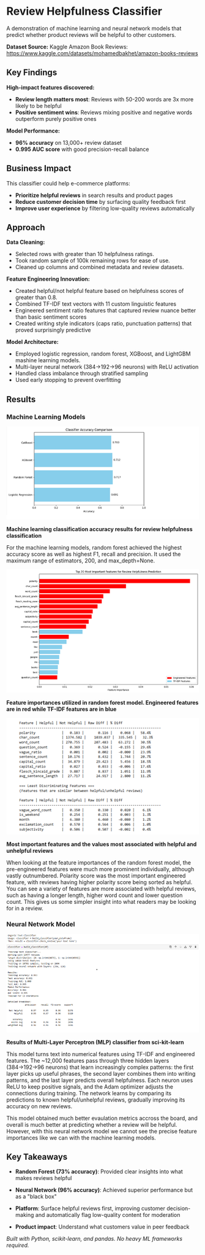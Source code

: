 # Review Helpfulness Classifier

A demonstration of machine learning and neural network models that predict whether product reviews will be helpful to other customers.</br>

**Dataset Source:** Kaggle Amazon Book Reviews: https://www.kaggle.com/datasets/mohamedbakhet/amazon-books-reviews

## Key Findings

**High-impact features discovered:**
- **Review length matters most**: Reviews with 50-200 words are 3x more likely to be helpful
- **Positive sentiment wins**: Reviews mixing positive and negative words outperform purely positive ones

**Model Performance:**
- **96% accuracy** on 13,000+ review dataset
- **0.995 AUC score** with good precision-recall balance

## Business Impact

This classifier could help e-commerce platforms:
- **Prioritize helpful reviews** in search results and product pages
- **Reduce customer decision time** by surfacing quality feedback first  
- **Improve user experience** by filtering low-quality reviews automatically

## Approach

**Data Cleaning:**
- Selected rows with greater than 10 helpfulness ratings.
- Took random sample of 100k remaining rows for ease of use.
- Cleaned up columns and combined metadata and review datasets.

**Feature Engineering Innovation:**
- Created helpful/not helpful feature based on helpfulness scores of greater than 0.8. 
- Combined TF-IDF text vectors with 11 custom linguistic features
- Engineered sentiment ratio features that captured review nuance better than basic sentiment scores
- Created writing style indicators (caps ratio, punctuation patterns) that proved surprisingly predictive

**Model Architecture:**
- Employed logistic regression, random forest, XGBoost, and LightGBM mashine learning models.
- Multi-layer neural network (384→192→96 neurons) with ReLU activation
- Handled class imbalance through stratified sampling
- Used early stopping to prevent overfitting

## Results

### Machine Learning Models

![Visual](visualizations/ML_classifier_accuracy.png)

**Machine learning classification accuracy results for review helpfulness classification**

For the machine learning models, random forest achieved the highest accuracy score as well as highest F1, recall and precision. It used the maximum range of estimators, 200, and max_depth=None. 

![Visual](visualizations/ML_classifier_feature_importance.png)

**Feature importances utilized in random forest model. Engineered features are in red while TF-IDF features are in blue**

![Visual](visualizations/ML_classifier_importance_chart.png)

**Most important features and the values most associated with helpful and unhelpful reviews**

When looking at the feature importances of the random forest model, the pre-engineered features were much more prominent individually, although vastly outnumbered. Polarity score was the most important engineered feature, with reviews having higher polarity score being sorted as helpful. You can see a variety of features are more associated with helpful reviews, such as having a longer length, higher word count and lower question count. This gives us some simpler insight into what readers may be looking for in a review. 

### Neural Network Model

![Visual](visualizations/NN_classifier.png)

**Results of Multi-Layer Perceptron (MLP) classifier from sci-kit-learn**

This model turns text into numerical features using TF-IDF and engineered features. The ~12,000 features pass through three hidden layers (384→192→96 neurons) that learn increasingly complex patterns: the first layer picks up useful phrases, the second layer combines them into writing patterns, and the last layer predicts overall helpfulness. Each neuron uses ReLU to keep positive signals, and the Adam optimizer adjusts the connections during training. The network learns by comparing its predictions to known helpful/unhelpful reviews, gradually improving its accuracy on new reviews.

This model obtained much better evaulation metrics accross the board, and overall is much better at predicting whether a review will be helpful. However, with this neural network model we cannot see the precise feature importances like we can with the machine learning models. 

## Key Takeaways

- **Random Forest (73% accuracy)**: Provided clear insights into what makes reviews helpful
- **Neural Network (96% accuracy)**: Achieved superior performance but as a "black box"

- **Platform**: Surface helpful reviews first, improving customer decision-making and automatically flag low-quality content for moderation
- **Product impact**: Understand what customers value in peer feedback

*Built with Python, scikit-learn, and pandas. No heavy ML frameworks required.*
